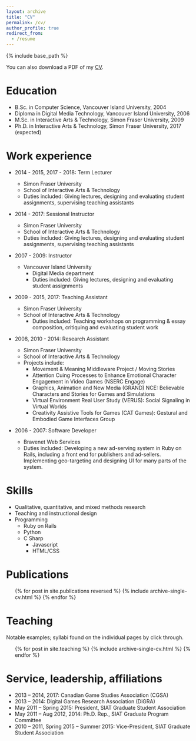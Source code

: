 ```yaml
---
layout: archive
title: "CV"
permalink: /cv/
author_profile: true
redirect_from:
  - /resume
---
```


{% include base_path %}

You can also download a PDF of my [CV](https://michaelnixon.github.io/files/Michael_Nixon_CV.pdf "CV").

Education
======
* B.Sc. in Computer Science, Vancouver Island University, 2004
* Diploma in Digital Media Technology, Vancouver Island University, 2006
* M.Sc. in Interactive Arts & Technology, Simon Fraser University, 2009
* Ph.D. in Interactive Arts & Technology, Simon Fraser University, 2017 (expected)

Work experience
======
* 2014 - 2015, 2017 - 2018: Term Lecturer
  * Simon Fraser University
  * School of Interactive Arts & Technology
  * Duties included: Giving lectures, designing and evaluating student assignments, supervising teaching assistants

* 2014 - 2017: Sessional Instructor
  * Simon Fraser University
  * School of Interactive Arts & Technology
  * Duties included: Giving lectures, designing and evaluating student assignments, supervising teaching assistants

* 2007 - 2009: Instructor
  * Vancouver Island University
	* Digital Media department
	* Duties included: Giving lectures, designing and evaluating student assignments
	
* 2009 - 2015, 2017: Teaching Assistant
	* Simon Fraser University
  * School of Interactive Arts & Technology
	* Duties included: Teaching workshops on programming & essay composition, critiquing and evaluating student work

* 2008, 2010 - 2014: Research Assistant
	* Simon Fraser University
	* School of Interactive Arts & Technology
	* Projects include:
		* Movement & Meaning Middleware Project / Moving Stories
		* Attention Cuing Processes to Enhance Emotional Character Engagement in Video Games (NSERC Engage)
		* Graphics, Animation and New Media (GRAND) NCE: Believable Characters and Stories for Games and Simulations
		* Virtual Environment Real User Study (VERUS): Social Signaling in Virtual Worlds
		* Creativity Assistive Tools for Games (CAT Games): Gestural and Embodied Game Interfaces Group
		
* 2006 - 2007: Software Developer
	* Bravenet Web Services
	* Duties included: Developing a new ad-serving system in Ruby on Rails, including a front end for publishers and ad-sellers. Implementing geo-targeting and designing UI for many parts of the system.
  
Skills
======
* Qualitative, quantitative, and mixed methods research
* Teaching and instructional design
* Programming
  * Ruby on Rails
  * Python
  * C Sharp
	* Javascript
	* HTML/CSS

Publications
======
  <ul>{% for post in site.publications reversed %}
    {% include archive-single-cv.html %}
  {% endfor %}</ul>
  
Teaching
======
Notable examples; syllabi found on the individual pages by click through.
  <ul>{% for post in site.teaching %}
    {% include archive-single-cv.html %}
  {% endfor %}</ul>
  
Service, leadership, affiliations
======
* 2013 – 2014, 2017: Canadian Game Studies Association (CGSA)		
* 2013 – 2014: Digital Games Research Association (DiGRA)		
* May 2011 – Spring 2015: President, SIAT Graduate Student Association		
* May 2011 – Aug 2012, 2014: Ph.D. Rep., SIAT Graduate Program Committee		
* 2010 – 2011, Spring 2015 – Summer 2015: Vice-President, SIAT Graduate Student Association		

